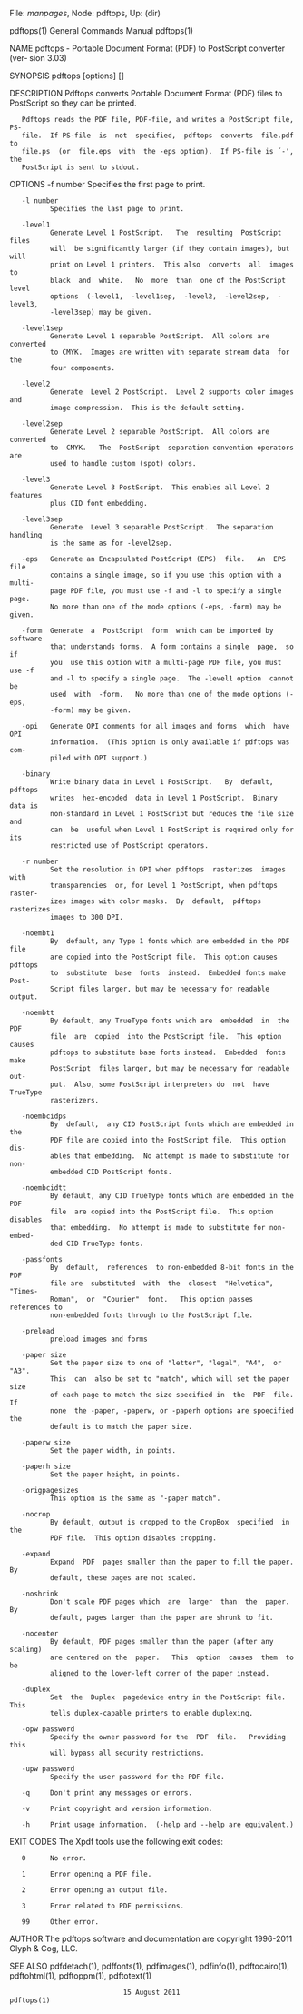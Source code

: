 File: *manpages*,  Node: pdftops,  Up: (dir)

pdftops(1)                  General Commands Manual                 pdftops(1)



NAME
       pdftops  - Portable Document Format (PDF) to PostScript converter (ver‐
       sion 3.03)

SYNOPSIS
       pdftops [options] <PDF-file> [<PS-file>]

DESCRIPTION
       Pdftops converts Portable Document Format (PDF) files to PostScript  so
       they can be printed.

       Pdftops reads the PDF file, PDF-file, and writes a PostScript file, PS-
       file.  If PS-file  is  not  specified,  pdftops  converts  file.pdf  to
       file.ps  (or  file.eps  with  the -eps option).  If PS-file is ´-', the
       PostScript is sent to stdout.

OPTIONS
       -f number
              Specifies the first page to print.

       -l number
              Specifies the last page to print.

       -level1
              Generate Level 1 PostScript.   The  resulting  PostScript  files
              will  be significantly larger (if they contain images), but will
              print on Level 1 printers.  This also  converts  all  images  to
              black  and  white.   No  more  than  one of the PostScript level
              options  (-level1,  -level1sep,  -level2,  -level2sep,  -level3,
              -level3sep) may be given.

       -level1sep
              Generate Level 1 separable PostScript.  All colors are converted
              to CMYK.  Images are written with separate stream data  for  the
              four components.

       -level2
              Generate  Level 2 PostScript.  Level 2 supports color images and
              image compression.  This is the default setting.

       -level2sep
              Generate Level 2 separable PostScript.  All colors are converted
              to  CMYK.   The  PostScript  separation convention operators are
              used to handle custom (spot) colors.

       -level3
              Generate Level 3 PostScript.  This enables all Level 2  features
              plus CID font embedding.

       -level3sep
              Generate  Level 3 separable PostScript.  The separation handling
              is the same as for -level2sep.

       -eps   Generate an Encapsulated PostScript (EPS)  file.   An  EPS  file
              contains a single image, so if you use this option with a multi-
              page PDF file, you must use -f and -l to specify a single  page.
              No more than one of the mode options (-eps, -form) may be given.

       -form  Generate  a  PostScript  form  which can be imported by software
              that understands forms.  A form contains a single  page,  so  if
              you  use this option with a multi-page PDF file, you must use -f
              and -l to specify a single page.  The -level1 option  cannot  be
              used  with  -form.   No more than one of the mode options (-eps,
              -form) may be given.

       -opi   Generate OPI comments for all images and forms  which  have  OPI
              information.  (This option is only available if pdftops was com‐
              piled with OPI support.)

       -binary
              Write binary data in Level 1 PostScript.   By  default,  pdftops
              writes  hex-encoded  data in Level 1 PostScript.  Binary data is
              non-standard in Level 1 PostScript but reduces the file size and
              can  be  useful when Level 1 PostScript is required only for its
              restricted use of PostScript operators.

       -r number
              Set the resolution in DPI when pdftops  rasterizes  images  with
              transparencies  or, for Level 1 PostScript, when pdftops raster‐
              izes images with color masks.  By  default,  pdftops  rasterizes
              images to 300 DPI.

       -noembt1
              By  default, any Type 1 fonts which are embedded in the PDF file
              are copied into the PostScript file.  This option causes pdftops
              to  substitute  base  fonts  instead.  Embedded fonts make Post‐
              Script files larger, but may be necessary for readable output.

       -noembtt
              By default, any TrueType fonts which are  embedded  in  the  PDF
              file  are  copied  into the PostScript file.  This option causes
              pdftops to substitute base fonts instead.  Embedded  fonts  make
              PostScript  files larger, but may be necessary for readable out‐
              put.  Also, some PostScript interpreters do  not  have  TrueType
              rasterizers.

       -noembcidps
              By  default,  any CID PostScript fonts which are embedded in the
              PDF file are copied into the PostScript file.  This option  dis‐
              ables that embedding.  No attempt is made to substitute for non-
              embedded CID PostScript fonts.

       -noembcidtt
              By default, any CID TrueType fonts which are embedded in the PDF
              file  are copied into the PostScript file.  This option disables
              that embedding.  No attempt is made to substitute for non-embed‐
              ded CID TrueType fonts.

       -passfonts
              By  default,  references  to non-embedded 8-bit fonts in the PDF
              file are  substituted  with  the  closest  "Helvetica",  "Times-
              Roman",  or  "Courier"  font.   This option passes references to
              non-embedded fonts through to the PostScript file.

       -preload
              preload images and forms

       -paper size
              Set the paper size to one of "letter", "legal", "A4",  or  "A3".
              This  can  also be set to "match", which will set the paper size
              of each page to match the size specified in  the  PDF  file.  If
              none  the -paper, -paperw, or -paperh options are spoecified the
              default is to match the paper size.

       -paperw size
              Set the paper width, in points.

       -paperh size
              Set the paper height, in points.

       -origpagesizes
              This option is the same as "-paper match".

       -nocrop
              By default, output is cropped to the CropBox  specified  in  the
              PDF file.  This option disables cropping.

       -expand
              Expand  PDF  pages smaller than the paper to fill the paper.  By
              default, these pages are not scaled.

       -noshrink
              Don't scale PDF pages which  are  larger  than  the  paper.   By
              default, pages larger than the paper are shrunk to fit.

       -nocenter
              By default, PDF pages smaller than the paper (after any scaling)
              are centered on the  paper.   This  option  causes  them  to  be
              aligned to the lower-left corner of the paper instead.

       -duplex
              Set  the  Duplex  pagedevice entry in the PostScript file.  This
              tells duplex-capable printers to enable duplexing.

       -opw password
              Specify the owner password for the  PDF  file.   Providing  this
              will bypass all security restrictions.

       -upw password
              Specify the user password for the PDF file.

       -q     Don't print any messages or errors.

       -v     Print copyright and version information.

       -h     Print usage information.  (-help and --help are equivalent.)

EXIT CODES
       The Xpdf tools use the following exit codes:

       0      No error.

       1      Error opening a PDF file.

       2      Error opening an output file.

       3      Error related to PDF permissions.

       99     Other error.

AUTHOR
       The  pdftops software and documentation are copyright 1996-2011 Glyph &
       Cog, LLC.

SEE ALSO
       pdfdetach(1),  pdffonts(1),  pdfimages(1),  pdfinfo(1),  pdftocairo(1),
       pdftohtml(1), pdftoppm(1), pdftotext(1)



                                15 August 2011                      pdftops(1)
